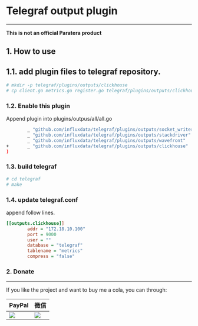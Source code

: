 # Telegraf output plugin 
-----

**This is not an official Paratera product**

## 1. How to use

## 1.1. add plugin files to telegraf repository.

```bash
# mkdir -p telegraf/plugins/outputs/clickhouse
# cp client.go metrics.go register.go telegraf/plugins/outputs/clickhouse
```

### 1.2. Enable this plugin

Append plugin into plugins/outpus/all/all.go

```bash
        _ "github.com/influxdata/telegraf/plugins/outputs/socket_writer"
        _ "github.com/influxdata/telegraf/plugins/outputs/stackdriver"
        _ "github.com/influxdata/telegraf/plugins/outputs/wavefront"
+       _ "github.com/influxdata/telegraf/plugins/outputs/clickhouse"
)
```

### 1.3. build telegraf

```bash
# cd telegraf
# make
```

### 1.4. update telegraf.conf

append follow lines.

```ini
[[outputs.clickhouse]]
        addr = "172.18.10.100"
        port = 9000
        user = ""
        database = "telegraf"
        tablename = "metrics"
        compress = "false"
```

### 2. Donate

-----

If you like the project and want to buy me a cola, you can through:

| PayPal                                                                                                               | 微信                                                                 |
| -------------------------------------------------------------------------------------------------------------------- | -------------------------------------------------------------------- |
| [![](https://www.paypalobjects.com/webstatic/paypalme/images/pp_logo_small.png)](https://www.paypal.me/taylor840326) | ![](https://github.com/taylor840326/blog/raw/master/imgs/weixin.png) |
